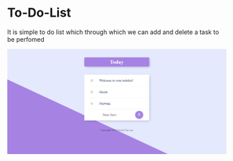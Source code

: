 # To-Do-List
It is simple to do list which through which we can add and delete a task to be perfomed

![](Annotation%202020-05-20%20140207.png)
